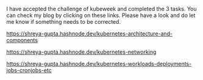I have accepted the challenge of kubeweek and completed the 3 tasks. You can check my blog by clicking on these links. Please have a look and do let me know if something needs to be corrected.



https://shreya-gupta.hashnode.dev/kubernetes-architecture-and-components

https://shreya-gupta.hashnode.dev/kubernetes-networking

https://shreya-gupta.hashnode.dev/kubernetes-workloads-deployments-jobs-cronjobs-etc
